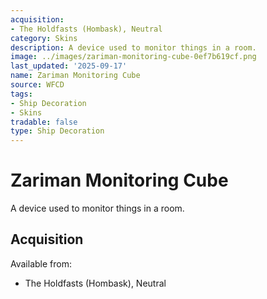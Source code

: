 ```yaml
---
acquisition:
- The Holdfasts (Hombask), Neutral
category: Skins
description: A device used to monitor things in a room.
image: ../images/zariman-monitoring-cube-0ef7b619cf.png
last_updated: '2025-09-17'
name: Zariman Monitoring Cube
source: WFCD
tags:
- Ship Decoration
- Skins
tradable: false
type: Ship Decoration
---
```


# Zariman Monitoring Cube

A device used to monitor things in a room.

## Acquisition

Available from:
- The Holdfasts (Hombask), Neutral

